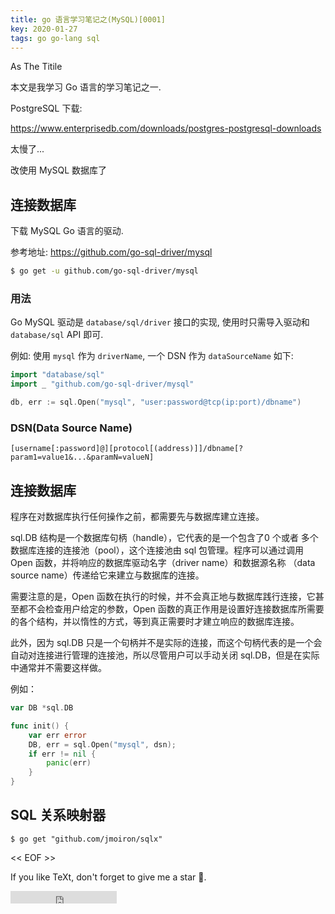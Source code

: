 ```yaml
---
title: go 语言学习笔记之(MySQL)[0001]
key: 2020-01-27
tags: go go-lang sql
---
```


As The Titile



本文是我学习 Go 语言的学习笔记之一.



PostgreSQL 下载:



https://www.enterprisedb.com/downloads/postgres-postgresql-downloads

太慢了...



改使用 MySQL 数据库了



<!--more-->

## 连接数据库



下载 MySQL Go 语言的驱动.

参考地址: https://github.com/go-sql-driver/mysql

```bash
$ go get -u github.com/go-sql-driver/mysql
```



### 用法



Go  MySQL 驱动是 `database/sql/driver` 接口的实现, 使用时只需导入驱动和 `database/sql` API 即可.



例如: 使用 `mysql` 作为 `driverName`, 一个 DSN 作为 `dataSourceName`  如下:



```go
import "database/sql"
import _ "github.com/go-sql-driver/mysql"

db, err := sql.Open("mysql", "user:password@tcp(ip:port)/dbname")


```



### DSN(Data Source Name)

```
[username[:password]@][protocol[(address)]]/dbname[?param1=value1&...&paramN=valueN]
```





## 连接数据库



程序在对数据库执行任何操作之前，都需要先与数据库建立连接。



sql.DB 结构是一个数据库句柄（handle），它代表的是一个包含了0 个或者 多个数据库连接的连接池（pool），这个连接池由 sql 包管理。程序可以通过调用 Open 函数，并将响应的数据库驱动名字（driver name）和数据源名称 （data source name）传递给它来建立与数据库的连接。



需要注意的是，Open 函数在执行的时候，并不会真正地与数据库践行连接，它甚至都不会检查用户给定的参数，Open 函数的真正作用是设置好连接数据库所需要的各个结构，并以惰性的方式，等到真正需要时才建立响应的数据库连接。



此外，因为 sql.DB 只是一个句柄并不是实际的连接，而这个句柄代表的是一个会自动对连接进行管理的连接池，所以尽管用户可以手动关闭 sql.DB，但是在实际中通常并不需要这样做。



例如：



```go
var DB *sql.DB

func init() {
    var err error
    DB, err = sql.Open("mysql", dsn);
    if err != nil {
        panic(err)
    }
}
```





## SQL 关系映射器



```
$ go get "github.com/jmoiron/sqlx"
```





<< EOF >>

If you like TeXt, don't forget to give me a star :star2:.

<iframe src="https://ghbtns.com/github-btn.html?user=kitian616&repo=jekyll-TeXt-theme&type=star&count=true" frameborder="0" scrolling="0" width="170px" height="20px"></iframe>
